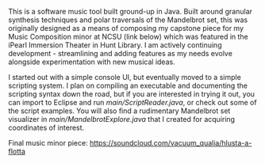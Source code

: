 This is a software music tool built ground-up in Java. Built around granular synthesis techniques and polar traversals of the Mandelbrot set, this was originally designed as a means of composing my capstone piece for my Music Composition minor at NCSU (link below) which was featured in the iPearl Immersion Theater in Hunt Library. I am actively continuing development - streamlining and adding features as my needs evolve alongside experimentation with new musical ideas.

I started out with a simple console UI, but eventually moved to a simple scripting system. I plan on compiling an executable and documenting the scripting syntax down the road, but if you are interested in trying it out, you can import to Eclipse and run *main/ScriptReader.java*, or check out some of the script examples. You will also find a rudimentary Mandelbrot set visualizer in *main/MandelbrotExplore.java* that I created for acquiring coordinates of interest. 

Final music minor piece: https://soundcloud.com/vacuum_qualia/hlusta-a-flotta
